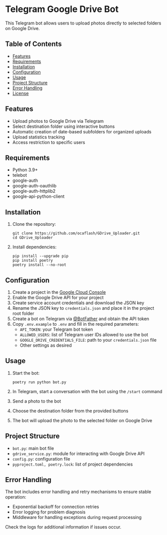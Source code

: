 # Telegram Google Drive Bot

This Telegram bot allows users to upload photos directly to selected folders on Google Drive.

## Table of Contents

- [Features](#features)
- [Requirements](#requirements)
- [Installation](#installation)
- [Configuration](#configuration)
- [Usage](#usage)
- [Project Structure](#project-structure)
- [Error Handling](#error-handling)
- [License](#license)

## Features

- Upload photos to Google Drive via Telegram
- Select destination folder using interactive buttons
- Automatic creation of date-based subfolders for organized uploads
- Upload statistics tracking
- Access restriction to specific users

## Requirements

- Python 3.9+
- telebot
- google-auth
- google-auth-oauthlib
- google-auth-httplib2
- google-api-python-client

## Installation

1. Clone the repository:
   ```
   git clone https://github.com/ocaflash/GDrive_Uploader.git
   cd GDrive_Uploader
   ```

2. Install dependencies:
   ```
   pip install --upgrade pip
   pip install poetry
   poetry install --no-root
   ```

## Configuration

1. Create a project in the [Google Cloud Console](https://console.cloud.google.com/)
2. Enable the Google Drive API for your project
3. Create service account credentials and download the JSON key
4. Rename the JSON key to `credentials.json` and place it in the project root folder
5. Create a bot on Telegram via [@BotFather](https://t.me/botfather) and obtain the API token
6. Copy `.env.example` to `.env` and fill in the required parameters:
   - `API_TOKEN`: your Telegram bot token
   - `ALLOWED_USERS`: list of Telegram user IDs allowed to use the bot
   - `GOOGLE_DRIVE_CREDENTIALS_FILE`: path to your `credentials.json` file
   - Other settings as desired

## Usage

1. Start the bot:
   ```
   poetry run python bot.py
   ```

2. In Telegram, start a conversation with the bot using the `/start` command
3. Send a photo to the bot
4. Choose the destination folder from the provided buttons
5. The bot will upload the photo to the selected folder on Google Drive

## Project Structure

- `bot.py`: main bot file
- `gdrive_service.py`: module for interacting with Google Drive API
- `config.py`: configuration file
- `pyproject.toml, poetry.lock`: list of project dependencies

## Error Handling

The bot includes error handling and retry mechanisms to ensure stable operation:

- Exponential backoff for connection retries
- Error logging for problem diagnosis
- Middleware for handling exceptions during request processing

Check the logs for additional information if issues occur.
